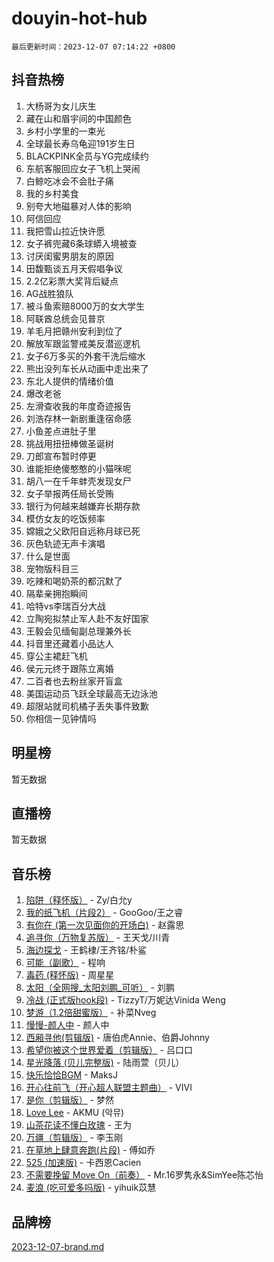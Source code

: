 # douyin-hot-hub

`最后更新时间：2023-12-07 07:14:22 +0800`

## 抖音热榜

1. 大杨哥为女儿庆生
1. 藏在山和眉宇间的中国颜色
1. 乡村小学里的一束光
1. 全球最长寿乌龟迎191岁生日
1. BLACKPINK全员与YG完成续约
1. 东航客服回应女子飞机上哭闹
1. 白鲸吃冰会不会肚子痛
1. 我的乡村美食
1. 别夸大地磁暴对人体的影响
1. 阿信回应
1. 我把雪山拉近快许愿
1. 女子裤兜藏6条球蟒入境被查
1. 讨厌闺蜜男朋友的原因
1. 田馥甄谈五月天假唱争议
1. 2.2亿彩票大奖背后疑点
1. AG战胜狼队
1. 被斗鱼索赔8000万的女大学生
1. 阿联酋总统会见普京
1. 羊毛月把赣州安利到位了
1. 解放军跟监警戒美反潜巡逻机
1. 女子6万多买的外套干洗后缩水
1. 熊出没列车长从动画中走出来了
1. 东北人提供的情绪价值
1. 爆改老爸
1. 左滑查收我的年度奇迹报告
1. 刘浩存林一新剧重逢宿命感
1. 小鱼差点进肚子里
1. 挑战用扭扭棒做圣诞树
1. 刀郎宣布暂时停更
1. 谁能拒绝傻憨憨的小猫咪呢
1. 胡八一在千年蚌壳发现女尸
1. 女子举报两任局长受贿
1. 银行为何越来越嫌弃长期存款
1. 模仿女友的吃饭频率
1. 嫦娥之父欧阳自远称月球已死
1. 灰色轨迹无声卡演唱
1. 什么是世面
1. 宠物版科目三
1. 吃辣和喝奶茶的都沉默了
1. 隔辈亲拥抱瞬间
1. 哈特vs李瑞百分大战
1. 立陶宛拟禁止军人赴不友好国家
1. 王毅会见缅甸副总理兼外长
1. 抖音里还藏着小品达人
1. 穿公主裙赶飞机
1. 侯元元终于跟陈立离婚
1. 二百者也去粉丝家开盲盒
1. 美国运动员飞跃全球最高无边泳池
1. 超限站就司机橘子丢失事件致歉
1. 你相信一见钟情吗

## 明星榜

暂无数据

## 直播榜

暂无数据

## 音乐榜

1. [陷阱（释怀版）](https://sf6-cdn-tos.douyinstatic.com/obj/tos-cn-ve-2774/oE8C21LeZrzKLDFfQYgMzx4GAIHageG5IzayY7) - Zy/白允y
1. [我的纸飞机（片段2）](https://sf6-cdn-tos.douyinstatic.com/obj/tos-cn-ve-2774/oM2ZrKcg2CD5AeRB2gkeXOFB1IxAGJdZPazYHf) - GooGoo/王之睿
1. [有你在 (第一次见面你的开场白)](https://sf3-cdn-tos.douyinstatic.com/obj/tos-cn-ve-2774/oAthrQ3ClJBfI57uBoFEgNDYtNCZ0TSYQQfxQ0) - 赵露思
1. [追寻你（万物复苏版）](https://sf3-cdn-tos.douyinstatic.com/obj/tos-cn-ve-2774/oYeAZJsbjIDit9APmBg8u6uDUQnHmoCf3gbo74) - 王天戈/川青
1. [海边探戈](https://sf3-cdn-tos.douyinstatic.com/obj/tos-cn-ve-2774/os9gE0VQCGqt6VQkZDyBBYvfSDY0QFe3vVmubn) - 王鹤棣/王齐铭/朴鲨
1. [可能（副歌）](https://sf6-cdn-tos.douyinstatic.com/obj/tos-cn-ve-2774/cde1731888894259b333569393c2fb51) - 程响
1. [毒药 (释怀版)](https://sf6-cdn-tos.douyinstatic.com/obj/tos-cn-ve-2774/oYILMEAzspdZBIzy4frJNB8ZHPHWAhiwowd4Ad) - 周星星
1. [太阳（全网搜_太阳刘鹏_可听）](https://sf6-cdn-tos.douyinstatic.com/obj/tos-cn-ve-2774/ogWbyIQnlBFImVbeDocRdCIYtBHlbJXgfZMvgz) - 刘鹏
1. [冷战 (正式版hook段)](https://sf6-cdn-tos.douyinstatic.com/obj/tos-cn-ve-2774/oMuEoiBasWApEMVDgNiI8VAByNmwo5J0pyf8Yx) - TizzyT/万妮达Vinida Weng
1. [梦游（1.2倍甜蜜版）](https://sf3-cdn-tos.douyinstatic.com/obj/tos-cn-ve-2774/o4gyAUm8hwufoEABmwVIiQtHsFuGzAEEWtNMzo) - 补菜Nveg
1. [慢慢-颜人中](https://sf6-cdn-tos.douyinstatic.com/obj/tos-cn-ve-2774/ocjHNfBXdBxQNC8ZGAeoLMFTUgtBg8bkExunDC) - 颜人中
1. [西厢寻他(剪辑版)](https://sf3-cdn-tos.douyinstatic.com/obj/tos-cn-ve-2774/oUsAVfAQKlRNxEv5qxvIB8o5qmIWUcXbzJKJhw) - 唐伯虎Annie、伯爵Johnny
1. [希望你被这个世界爱着（剪辑版）](https://sf6-cdn-tos.douyinstatic.com/obj/tos-cn-ve-2774/oo4H3BfEygN7l7bQaMBOZHCQ1eI4FqtED5skQ2) - 吕口口
1. [星光降落 (贝儿完整版)](https://sf6-cdn-tos.douyinstatic.com/obj/tos-cn-ve-2774/okwB9hAwyAtsFFkFBzAX1hOOfQuIoMNs0W2Mwr) - 陆雨萱（贝儿）
1. [快乐恰恰BGM](https://sf6-cdn-tos.douyinstatic.com/obj/tos-cn-ve-2774/07b173ca7d2f40f3ba0b97ac7fa3a44a) - MaksJ
1. [开心往前飞（开心超人联盟主题曲）](https://sf3-cdn-tos.douyinstatic.com/obj/tos-cn-ve-2774/9d8fb7c82cf1421fb93a9fe925275e0a) - VIVI
1. [是你（剪辑版）](https://sf3-cdn-tos.douyinstatic.com/obj/tos-cn-ve-2774/46019dae783c4c969944217fe1cfafc4) - 梦然
1. [Love Lee](https://sf6-cdn-tos.douyinstatic.com/obj/tos-cn-ve-2774/o05GbkJGbCBTdDnMtB0fwOYgkeZp23vrWQDQBS) - AKMU (악뮤)
1. [山茶花读不懂白玫瑰](https://sf3-cdn-tos.douyinstatic.com/obj/tos-cn-ve-2774/osfn8B7DktrRHEPJgPCfDbw7QDQEkwC16BxZg9) - 王为
1. [万疆（剪辑版）](https://sf3-cdn-tos.douyinstatic.com/obj/tos-cn-ve-2774/ooG7oVgFlDTelKCjCsTTobQvbdtj1BBQXnfZd8) - 李玉刚
1. [在草地上肆意奔跑(片段)](https://sf3-cdn-tos.douyinstatic.com/obj/tos-cn-ve-2774/8831d494742f45dabdfa8adb8b817259) - 傅如乔
1. [525 (加速版)](https://sf6-cdn-tos.douyinstatic.com/obj/tos-cn-ve-2774/oIfKCtqfDyP8Vc9FpAPgWMyezT6LnDT1abRwGg) - 卡西恩Cacien
1. [不需要挽留 Move On（前奏）](https://sf6-cdn-tos.douyinstatic.com/obj/tos-cn-ve-2774/ooCBhgCCkF4nExzQL9WZSUbitfA8IsDkgQIYhe) - Mr.16罗隽永&SimYee陈芯怡
1. [麦浪 (吃可爱多吗版)](https://sf3-cdn-tos.douyinstatic.com/obj/tos-cn-ve-2774/fb2bf2aaa2854aaa8ec0fcfabbee4bd8) - yihuik苡慧

## 品牌榜

[2023-12-07-brand.md](2023-12-07-brand.md)
